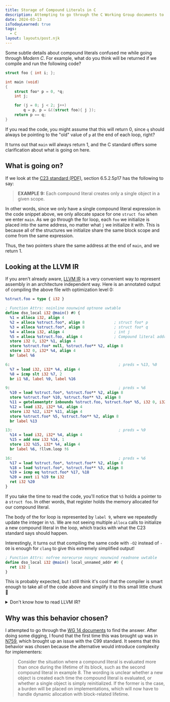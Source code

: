 ```yaml
---
title: Storage of Compound Literals in C
description: Attempting to go through the C Working Group documents to find out why compound literals are the way they are.
date: 2024-03-13
isTodayLearned: true
tags:
  - C
layout: layouts/post.njk
---
```


Some subtle details about compound literals confused me while going through
<cite>Modern C</cite>. For example, what do you think will be returned if we
compile and run the following code?

```c
struct foo { int i; };

int main (void)
{
    struct foo* p = 0, *q;
    int j;

    for (j = 0; j < 2; j++)
        q = p, p = &((struct foo){ j });
    return p == q;
}
```

If you read the code, you might assume that this will return 0, since `q` should
always be pointing to the "old" value of `p` at the end of each loop, right?

It turns out that `main` will always return 1, and the C standard offers some
clarification about what is going on here.

<table-of-contents></table-of-contents>

## What is going on?

If we look at the [C23 standard (PDF)](https://www.open-std.org/jtc1/sc22/wg14/www/docs/n3096.pdf),
section 6.5.2.5p17 has the following to say:

<blockquote>
<p><b>EXAMPLE 9:</b> Each compound literal creates only a single object in a given scope.</p>
</blockquote>

In other words, since we only have a single compound literal expression in the code snippet
above, we only allocate space for one `struct foo` when we enter `main`. As we go through the for loop, each `foo` we
initialize is placed into the same address, no matter what `j` we initialize it with. This is
because all of the structures we initialize share the same block scope and come from the same
expression.

Thus, the
two pointers share the same address at the end of `main`, and we return 1.

## Looking at the LLVM IR

If you aren't already aware, [LLVM IR](https://llvm.org/docs/LangRef.html) is a very convenient way to represent assembly in an
architecture independent way. Here is an annotated output of compiling the above file with
optimization level 0:

```llvm
%struct.foo = type { i32 }

; Function Attrs: noinline nounwind optnone uwtable
define dso_local i32 @main() #0 {
  %1 = alloca i32, align 4
  %2 = alloca %struct.foo*, align 8             ; struct foo* p
  %3 = alloca %struct.foo*, align 8             ; struct foo* q
  %4 = alloca i32, align 4                      ; int j
  %5 = alloca %struct.foo, align 4              ; Compound literal address
  store i32 0, i32* %1, align 4
  store %struct.foo* null, %struct.foo** %2, align 8
  store i32 0, i32* %4, align 4
  br label %6

6:                                                ; preds = %13, %0
  %7 = load i32, i32* %4, align 4
  %8 = icmp slt i32 %7, 2
  br i1 %8, label %9, label %16

9:                                                ; preds = %6
  %10 = load %struct.foo*, %struct.foo** %2, align 8
  store %struct.foo* %10, %struct.foo** %3, align 8
  %11 = getelementptr inbounds %struct.foo, %struct.foo* %5, i32 0, i32 0
  %12 = load i32, i32* %4, align 4
  store i32 %12, i32* %11, align 4
  store %struct.foo* %5, %struct.foo** %2, align 8
  br label %13

13:                                               ; preds = %9
  %14 = load i32, i32* %4, align 4
  %15 = add nsw i32 %14, 1
  store i32 %15, i32* %4, align 4
  br label %6, !llvm.loop !6

16:                                               ; preds = %6
  %17 = load %struct.foo*, %struct.foo** %2, align 8
  %18 = load %struct.foo*, %struct.foo** %3, align 8
  %19 = icmp eq %struct.foo* %17, %18
  %20 = zext i1 %19 to i32
  ret i32 %20
}
```

If you take the time to read the code, you'll notice that `%5` holds a pointer to a `struct foo`.
In other words, that register holds the memory allocated for our compound literal.

The body of the for loop is represented by `label 9`, where we repeatedly update the integer in `%5`.
We are not seeing multiple `alloca` calls to initialize a new compound literal in the loop, which
tracks with what the C23 standard says should happen.

Interestingly, it turns out that compiling the same code with `-O2` instead of `-O0` is enough for `clang` to give this extremely
simplified output!

```llvm
; Function Attrs: nofree norecurse nosync nounwind readnone uwtable
define dso_local i32 @main() local_unnamed_addr #0 {
  ret i32 1
}
```

This is probably expected, but I still think it's cool that the compiler is
smart enough to take all of the code above and simplify it to this small little chunk 🙂

<details>
<summary>Don't know how to read LLVM IR?</summary>
<p>
That's okay - I don't know much about it either.
</p>
<p>
I used <a href="https://www.youtube.com/watch?v=m8G_S5LwlTo&t=1785s">this conference talk</a> to get the basics down,
at least enough to somewhat understand the emitted code above. I personally found it to be a very gentle introduction.
</p>
<p>
Afterwards, searching for instructions that I didn't know about and taking some time to read about it
in the <a href="https://llvm.org/docs/ProgrammersManual.html">LLVM Programmer's Manual</a> was very helpful to me.
</p>
</details>

## Why was this behavior chosen?

I attempted to go through the [WG 14 documents](https://www.open-std.org/jtc1/sc22/wg14/www/wg14_document_log.htm) to find the answer. After doing some digging, I found
that the first time this was brought up was in [N759](https://www.open-std.org/jtc1/sc22/wg14/www/docs/n759.htm), which brought up an issue with the C99
standard. It seems that this behavior was chosen because the alternative would introduce complexity
for implementers:

<blockquote>
<p>Consider the situation where a compound literal is evaluated more than once
during the lifetime of its block, such as the second compound literal in
example 8. The wording is unclear whether a new object is created each time
the compound literal is evaluated, or whether a single object is simply
reinitialized. If the former is the case, a burden will be placed on
implementations, which will now have to handle dynamic allocation with
block-related lifetime.</p>
</blockquote>
